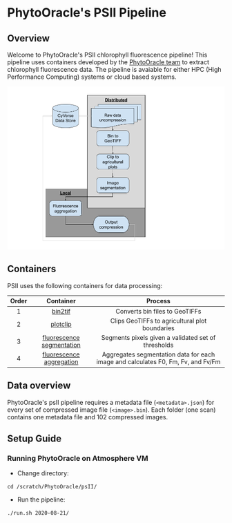 # PhytoOracle's PSII Pipeline

## Overview
Welcome to PhytoOracle's PSII chlorophyll fluorescence pipeline! This pipeline uses containers developed by the [PhytoOracle team](https://github.com/phytooracle) to extract chlorophyll fluorescence data. The pipeline is avaiable for either HPC (High Performance Computing) systems or cloud based systems.

<p align="center">
    <img src="../pics/PSII_pipeline.png" />
<p>

## Containers
PSII uses the following containers for data processing:

|Order|Container|Process
|:-:|:-:|:-:|
1|[bin2tif](https://github.com/phytooracle/psii_bin_to_tif)|Converts bin files to GeoTIFFs|
2|[plotclip](https://github.com/phytooracle/rgb_flir_plot_clip_geojson)|Clips GeoTIFFs to agricultural plot boundaries|
3|[fluorescence segmentation](https://github.com/phytooracle/psii_segmentation)|Segments pixels given a validated set of thresholds|
4|[fluorescence aggregation](https://github.com/phytooracle/psii_fluorescence_aggregation)|Aggregates segmentation data for each image and calculates F0, Fm, Fv, and Fv/Fm|

## Data overview
PhytoOracle's psII pipeline requires a metadata file (`<metadata>.json`) for every set of compressed image file (`<image>.bin`). Each folder (one scan) contains one metadata file and 102 compressed images. 

## Setup Guide
### Running PhytoOracle on Atmosphere VM
- Change directory:
```
cd /scratch/PhytoOracle/psII/
```

- Run the pipeline:
```
./run.sh 2020-08-21/
```
